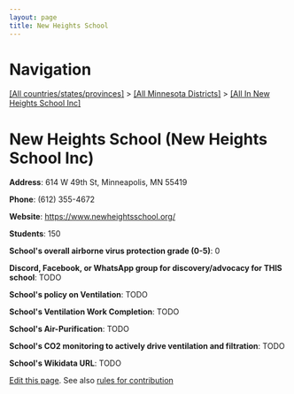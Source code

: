 ```yaml
---
layout: page
title: New Heights School
---
```

# Navigation

[[All countries/states/provinces]](../../..) > [[All Minnesota Districts]](../..) > [[All In New Heights School Inc]](..)

# New Heights School (New Heights School Inc)

**Address**: 614 W 49th St, Minneapolis, MN 55419

**Phone**: (612) 355-4672

**Website**: <https://www.newheightsschool.org/>

**Students**: 150

**School's overall airborne virus protection grade (0-5)**: 0

**Discord, Facebook, or WhatsApp group for discovery/advocacy for THIS school**: TODO

**School's policy on Ventilation**: TODO

**School's Ventilation Work Completion**: TODO

**School's Air-Purification**: TODO

**School's CO2 monitoring to actively drive ventilation and filtration**: TODO

**School's Wikidata URL**: TODO


[Edit this page](https://github.com/ventilate-schools/MN/edit/main/./New_Heights_School_Inc/New_Heights_School.md). See also [rules for contribution](../../../contribution-rules/)
